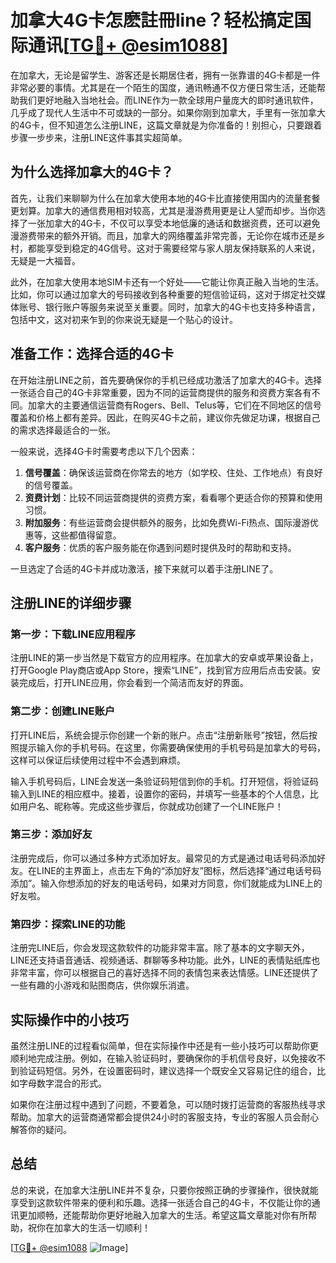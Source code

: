 # 加拿大4G卡怎麽註冊line？轻松搞定国际通讯[[TG💪+ @esim1088](https://t.me/s/esim1088)]

在加拿大，无论是留学生、游客还是长期居住者，拥有一张靠谱的4G卡都是一件非常必要的事情。尤其是在一个陌生的国度，通讯畅通不仅方便日常生活，还能帮助我们更好地融入当地社会。而LINE作为一款全球用户量庞大的即时通讯软件，几乎成了现代人生活中不可或缺的一部分。如果你刚到加拿大，手里有一张加拿大的4G卡，但不知道怎么注册LINE，这篇文章就是为你准备的！别担心，只要跟着步骤一步步来，注册LINE这件事其实超简单。

## 为什么选择加拿大的4G卡？

首先，让我们来聊聊为什么在加拿大使用本地的4G卡比直接使用国内的流量套餐更划算。加拿大的通信费用相对较高，尤其是漫游费用更是让人望而却步。当你选择了一张加拿大的4G卡，不仅可以享受本地低廉的通话和数据资费，还可以避免漫游费带来的额外开销。而且，加拿大的网络覆盖非常完善，无论你在城市还是乡村，都能享受到稳定的4G信号。这对于需要经常与家人朋友保持联系的人来说，无疑是一大福音。

此外，在加拿大使用本地SIM卡还有一个好处——它能让你真正融入当地的生活。比如，你可以通过加拿大的号码接收到各种重要的短信验证码，这对于绑定社交媒体账号、银行账户等服务来说至关重要。同时，加拿大的4G卡也支持多种语言，包括中文，这对初来乍到的你来说无疑是一个贴心的设计。

## 准备工作：选择合适的4G卡

在开始注册LINE之前，首先要确保你的手机已经成功激活了加拿大的4G卡。选择一张适合自己的4G卡非常重要，因为不同的运营商提供的服务和资费方案各有不同。加拿大的主要通信运营商有Rogers、Bell、Telus等，它们在不同地区的信号覆盖和价格上都有差异。因此，在购买4G卡之前，建议你先做足功课，根据自己的需求选择最适合的一张。

一般来说，选择4G卡时需要考虑以下几个因素：

1. **信号覆盖**：确保该运营商在你常去的地方（如学校、住处、工作地点）有良好的信号覆盖。
2. **资费计划**：比较不同运营商提供的资费方案，看看哪个更适合你的预算和使用习惯。
3. **附加服务**：有些运营商会提供额外的服务，比如免费Wi-Fi热点、国际漫游优惠等，这些都值得留意。
4. **客户服务**：优质的客户服务能在你遇到问题时提供及时的帮助和支持。

一旦选定了合适的4G卡并成功激活，接下来就可以着手注册LINE了。

## 注册LINE的详细步骤

### 第一步：下载LINE应用程序

注册LINE的第一步当然是下载官方的应用程序。在加拿大的安卓或苹果设备上，打开Google Play商店或App Store，搜索“LINE”，找到官方应用后点击安装。安装完成后，打开LINE应用，你会看到一个简洁而友好的界面。

### 第二步：创建LINE账户

打开LINE后，系统会提示你创建一个新的账户。点击“注册新账号”按钮，然后按照提示输入你的手机号码。在这里，你需要确保使用的手机号码是加拿大的号码，这样可以保证后续使用过程中不会遇到麻烦。

输入手机号码后，LINE会发送一条验证码短信到你的手机。打开短信，将验证码输入到LINE的相应框中。接着，设置你的密码，并填写一些基本的个人信息，比如用户名、昵称等。完成这些步骤后，你就成功创建了一个LINE账户！

### 第三步：添加好友

注册完成后，你可以通过多种方式添加好友。最常见的方式是通过电话号码添加好友。在LINE的主界面上，点击左下角的“添加好友”图标，然后选择“通过电话号码添加”。输入你想添加的好友的电话号码，如果对方同意，你们就能成为LINE上的好友啦。

### 第四步：探索LINE的功能

注册完LINE后，你会发现这款软件的功能非常丰富。除了基本的文字聊天外，LINE还支持语音通话、视频通话、群聊等多种功能。此外，LINE的表情贴纸库也非常丰富，你可以根据自己的喜好选择不同的表情包来表达情感。LINE还提供了一些有趣的小游戏和贴图商店，供你娱乐消遣。

## 实际操作中的小技巧

虽然注册LINE的过程看似简单，但在实际操作中还是有一些小技巧可以帮助你更顺利地完成注册。例如，在输入验证码时，要确保你的手机信号良好，以免接收不到验证码短信。另外，在设置密码时，建议选择一个既安全又容易记住的组合，比如字母数字混合的形式。

如果你在注册过程中遇到了问题，不要着急，可以随时拨打运营商的客服热线寻求帮助。加拿大的运营商通常都会提供24小时的客服支持，专业的客服人员会耐心解答你的疑问。

## 总结

总的来说，在加拿大注册LINE并不复杂，只要你按照正确的步骤操作，很快就能享受到这款软件带来的便利和乐趣。选择一张适合自己的4G卡，不仅能让你的通讯更加顺畅，还能帮助你更好地融入加拿大的生活。希望这篇文章能对你有所帮助，祝你在加拿大的生活一切顺利！

[[TG💪+ @esim1088](https://t.me/s/esim1088) ![Image](https://i.postimg.cc/4NQfJmqS/Snipaste-2025-05-13-00-14-12.png)]